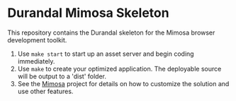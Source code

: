 Durandal Mimosa Skeleton
========================

This repository contains the Durandal skeleton for the Mimosa browser development toolkit.

1. Use `make start` to start up an asset server and begin coding immediately.
2. Use `make` to create your optimized application. The deployable source will be output to a 'dist' folder.
3. See the [Mimosa](http://mimosajs.com/) project for details on how to customize the solution and use other features.
